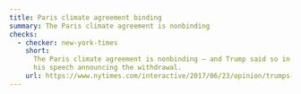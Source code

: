 ```yaml
---
title: Paris climate agreement binding
summary: The Paris climate agreement is nonbinding
checks:
  - checker: new-york-times
    short:
      The Paris climate agreement is nonbinding — and Trump said so in
      his speech announcing the withdrawal.
    url: https://www.nytimes.com/interactive/2017/06/23/opinion/trumps-lies.html
---
```

